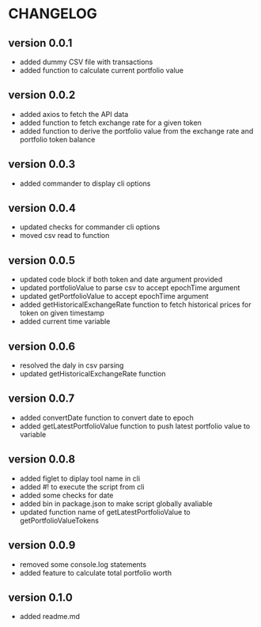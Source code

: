# CHANGELOG
## version 0.0.1
- added dummy CSV file with transactions
- added function to calculate current portfolio value

## version 0.0.2
- added axios to fetch the API data
- added function to fetch exchange rate for a given token
- added function to derive the portfolio value from the exchange rate and portfolio token balance

## version 0.0.3
- added commander to display cli options

## version 0.0.4
- updated checks for commander cli options
- moved csv read to function

## version 0.0.5
- updated code block if both token and date argument provided
- updated portfolioValue to parse csv to accept epochTime argument
- updated getPortfolioValue to accept epochTime argument
- added getHistoricalExchangeRate function to fetch historical prices for token on given timestamp
- added current time variable

## version 0.0.6
- resolved the daly in csv parsing
- updated getHistoricalExchangeRate function 

## version 0.0.7
- added convertDate function to convert date to epoch
- added getLatestPortfolioValue function to push latest portfolio value to variable

## version 0.0.8
- added figlet to diplay tool name in cli
- added #! to execute the script from cli
- added some checks for date
- added bin in package.json to make script globally avaliable
- updated function name of getLatestPortfolioValue to getPortfolioValueTokens

## version 0.0.9
- removed some console.log statements
- added feature to calculate total portfolio worth

## version 0.1.0
- added readme.md